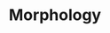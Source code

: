 ---
title: "Morphology"

categories: ['']

tags: ['Morphology']

arwords: 'النسق الصرفي'

arexps: []

enwords: ['Morphology']

enexps: []

arlexicons: 'ن'

enlexicons: 'M'

authors: ['Ruqayya Roshdy']

translators: ['']

citations: 'العربية والذكاء الاصطناعي'

sources: 'مركز الملك عبدالله بن عبدالعزيز الدولي لخدمة اللغة العربية'

word: "true"

slug: ""
---